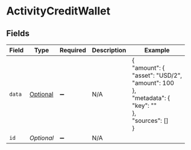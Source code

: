 # ActivityCreditWallet


## Fields

| Field                                                                                                 | Type                                                                                                  | Required                                                                                              | Description                                                                                           | Example                                                                                               |
| ----------------------------------------------------------------------------------------------------- | ----------------------------------------------------------------------------------------------------- | ----------------------------------------------------------------------------------------------------- | ----------------------------------------------------------------------------------------------------- | ----------------------------------------------------------------------------------------------------- |
| `data`                                                                                                | [Optional<OrchestrationCreditWalletRequest>](../../models/shared/OrchestrationCreditWalletRequest.md) | :heavy_minus_sign:                                                                                    | N/A                                                                                                   | {<br/>"amount": {<br/>"asset": "USD/2",<br/>"amount": 100<br/>},<br/>"metadata": {<br/>"key": ""<br/>},<br/>"sources": []<br/>} |
| `id`                                                                                                  | *Optional<String>*                                                                                    | :heavy_minus_sign:                                                                                    | N/A                                                                                                   |                                                                                                       |